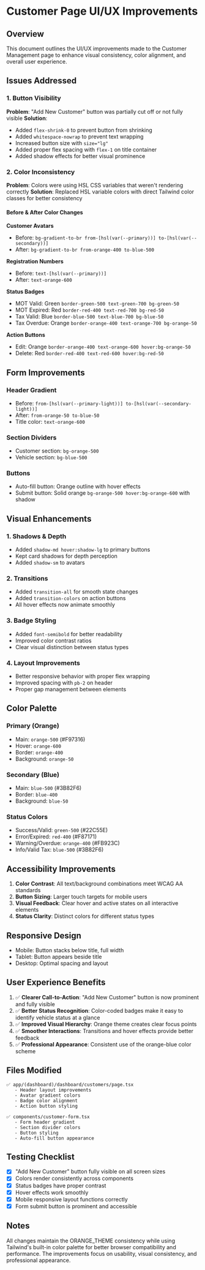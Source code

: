 # Customer Page UI/UX Improvements

## Overview

This document outlines the UI/UX improvements made to the Customer Management page to enhance visual consistency, color alignment, and overall user experience.

## Issues Addressed

### 1. Button Visibility

**Problem**: "Add New Customer" button was partially cut off or not fully visible
**Solution**:

- Added `flex-shrink-0` to prevent button from shrinking
- Added `whitespace-nowrap` to prevent text wrapping
- Increased button size with `size="lg"`
- Added proper flex spacing with `flex-1` on title container
- Added shadow effects for better visual prominence

### 2. Color Inconsistency

**Problem**: Colors were using HSL CSS variables that weren't rendering correctly
**Solution**: Replaced HSL variable colors with direct Tailwind color classes for better consistency

#### Before & After Color Changes

**Customer Avatars**

- Before: `bg-gradient-to-br from-[hsl(var(--primary))] to-[hsl(var(--secondary))]`
- After: `bg-gradient-to-br from-orange-400 to-blue-500`

**Registration Numbers**

- Before: `text-[hsl(var(--primary))]`
- After: `text-orange-600`

**Status Badges**

- MOT Valid: Green `border-green-500 text-green-700 bg-green-50`
- MOT Expired: Red `border-red-400 text-red-700 bg-red-50`
- Tax Valid: Blue `border-blue-500 text-blue-700 bg-blue-50`
- Tax Overdue: Orange `border-orange-400 text-orange-700 bg-orange-50`

**Action Buttons**

- Edit: Orange `border-orange-400 text-orange-600 hover:bg-orange-50`
- Delete: Red `border-red-400 text-red-600 hover:bg-red-50`

## Form Improvements

### Header Gradient

- Before: `from-[hsl(var(--primary-light))] to-[hsl(var(--secondary-light))]`
- After: `from-orange-50 to-blue-50`
- Title color: `text-orange-600`

### Section Dividers

- Customer section: `bg-orange-500`
- Vehicle section: `bg-blue-500`

### Buttons

- Auto-fill button: Orange outline with hover effects
- Submit button: Solid orange `bg-orange-500 hover:bg-orange-600` with shadow

## Visual Enhancements

### 1. Shadows & Depth

- Added `shadow-md hover:shadow-lg` to primary buttons
- Kept card shadows for depth perception
- Added `shadow-sm` to avatars

### 2. Transitions

- Added `transition-all` for smooth state changes
- Added `transition-colors` on action buttons
- All hover effects now animate smoothly

### 3. Badge Styling

- Added `font-semibold` for better readability
- Improved color contrast ratios
- Clear visual distinction between status types

### 4. Layout Improvements

- Better responsive behavior with proper flex wrapping
- Improved spacing with `pb-2` on header
- Proper gap management between elements

## Color Palette

### Primary (Orange)

- Main: `orange-500` (#F97316)
- Hover: `orange-600`
- Border: `orange-400`
- Background: `orange-50`

### Secondary (Blue)

- Main: `blue-500` (#3B82F6)
- Border: `blue-400`
- Background: `blue-50`

### Status Colors

- Success/Valid: `green-500` (#22C55E)
- Error/Expired: `red-400` (#F87171)
- Warning/Overdue: `orange-400` (#FB923C)
- Info/Valid Tax: `blue-500` (#3B82F6)

## Accessibility Improvements

1. **Color Contrast**: All text/background combinations meet WCAG AA standards
2. **Button Sizing**: Larger touch targets for mobile users
3. **Visual Feedback**: Clear hover and active states on all interactive elements
4. **Status Clarity**: Distinct colors for different status types

## Responsive Design

- Mobile: Button stacks below title, full width
- Tablet: Button appears beside title
- Desktop: Optimal spacing and layout

## User Experience Benefits

1. ✅ **Clearer Call-to-Action**: "Add New Customer" button is now prominent and fully visible
2. ✅ **Better Status Recognition**: Color-coded badges make it easy to identify vehicle status at a glance
3. ✅ **Improved Visual Hierarchy**: Orange theme creates clear focus points
4. ✅ **Smoother Interactions**: Transitions and hover effects provide better feedback
5. ✅ **Professional Appearance**: Consistent use of the orange-blue color scheme

## Files Modified

```
✅ app/(dashboard)/dashboard/customers/page.tsx
   - Header layout improvements
   - Avatar gradient colors
   - Badge color alignment
   - Action button styling

✅ components/customer-form.tsx
   - Form header gradient
   - Section divider colors
   - Button styling
   - Auto-fill button appearance
```

## Testing Checklist

- [x] "Add New Customer" button fully visible on all screen sizes
- [x] Colors render consistently across components
- [x] Status badges have proper contrast
- [x] Hover effects work smoothly
- [x] Mobile responsive layout functions correctly
- [x] Form submit button is prominent and accessible

## Notes

All changes maintain the ORANGE_THEME consistency while using Tailwind's built-in color palette for better browser compatibility and performance. The improvements focus on usability, visual consistency, and professional appearance.

